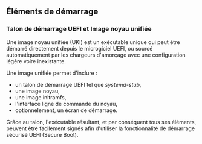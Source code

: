 ## Éléments de démarrage

### Talon de démarrage UEFI et Image noyau unifiée

Une image noyau unifiée (UKI) est un exécutable unique qui peut être démarré directement depuis le microgiciel UEFI, ou sourcé
automatiquement par les chargeurs d'amorçage avec une configuration légère voire inexistante.

Une image unifiée permet d'inclure :

* un talon de démarrage UEFI tel que *systemd-stub*,
* une image noyau,
* une image initramfs,
* l'interface ligne de commande du noyau,
* optionnelement, un écran de démarrage.

Grâce au talon, l'exécutable résultant, et par conséquent tous ses éléments, peuvent être facilement signés afin d'utiliser la
fonctionnalité de démarrage sécurisé UEFI (Secure Boot).
